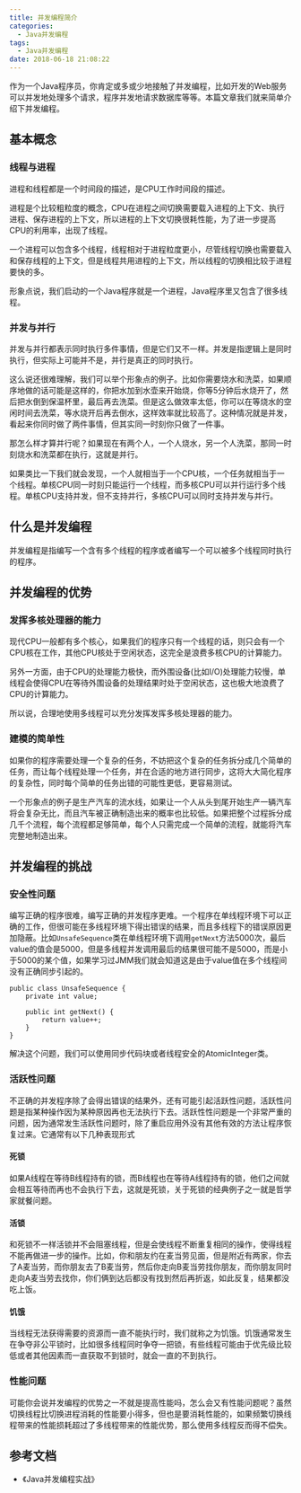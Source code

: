 ```yaml
---
title: 并发编程简介
categories:
  - Java并发编程
tags:
  - Java并发编程
date: 2018-06-18 21:08:22
---
```


作为一个Java程序员，你肯定或多或少地接触了并发编程，<!-- more -->比如开发的Web服务可以并发地处理多个请求，程序并发地请求数据库等等。本篇文章我们就来简单介绍下并发编程。


## 基本概念

### 线程与进程
进程和线程都是一个时间段的描述，是CPU工作时间段的描述。

进程是个比较粗粒度的概念，CPU在进程之间切换需要载入进程的上下文、执行进程、保存进程的上下文，所以进程的上下文切换很耗性能，为了进一步提高CPU的利用率，出现了线程。

一个进程可以包含多个线程，线程相对于进程粒度更小，尽管线程切换也需要载入和保存线程的上下文，但是线程共用进程的上下文，所以线程的切换相比较于进程要快的多。

形象点说，我们启动的一个Java程序就是一个进程，Java程序里又包含了很多线程。

### 并发与并行
并发与并行都表示同时执行多件事情，但是它们又不一样。并发是指逻辑上是同时执行，但实际上可能并不是，并行是真正的同时执行。

这么说还很难理解，我们可以举个形象点的例子。比如你需要烧水和洗菜，如果顺序地做的话可能是这样的，你把水加到水壶来开始烧，你等5分钟后水烧开了，然后把水倒到保温杯里，最后再去洗菜。但是这么做效率太低，你可以在等烧水的空闲时间去洗菜，等水烧开后再去倒水，这样效率就比较高了。这种情况就是并发，看起来你同时做了两件事情，但其实同一时刻你只做了一件事。

那怎么样才算并行呢？如果现在有两个人，一个人烧水，另一个人洗菜，那同一时刻烧水和洗菜都在执行，这就是并行。

如果类比一下我们就会发现，一个人就相当于一个CPU核，一个任务就相当于一个线程。单核CPU同一时刻只能运行一个线程，而多核CPU可以并行运行多个线程。单核CPU支持并发，但不支持并行，多核CPU可以同时支持并发与并行。

## 什么是并发编程
并发编程是指编写一个含有多个线程的程序或者编写一个可以被多个线程同时执行的程序。

## 并发编程的优势

### 发挥多核处理器的能力
现代CPU一般都有多个核心，如果我们的程序只有一个线程的话，则只会有一个CPU核在工作，其他CPU核处于空闲状态，这完全是浪费多核CPU的计算能力。

另外一方面，由于CPU的处理能力极快，而外围设备(比如I/O)处理能力较慢，单线程会使得CPU在等待外围设备的处理结果时处于空闲状态，这也极大地浪费了CPU的计算能力。

所以说，合理地使用多线程可以充分发挥发挥多核处理器的能力。

### 建模的简单性
如果你的程序需要处理一个复杂的任务，不妨把这个复杂的任务拆分成几个简单的任务，而让每个线程处理一个任务，并在合适的地方进行同步，这将大大简化程序的复杂性，同时每个简单的任务出错的可能性更低，更容易测试。

一个形象点的例子是生产汽车的流水线，如果让一个人从头到尾开始生产一辆汽车将会复杂无比，而且汽车被正确制造出来的概率也比较低。如果把整个过程拆分成几千个流程，每个流程都足够简单，每个人只需完成一个简单的流程，就能将汽车完整地制造出来。


## 并发编程的挑战

### 安全性问题

编写正确的程序很难，编写正确的并发程序更难。一个程序在单线程环境下可以正确的工作，但很可能在多线程环境下得出错误的结果，而且多线程下的错误原因更加隐蔽。比如```UnsafeSequence```类在单线程环境下调用```getNext```方法5000次，最后value的值会是5000，但是多线程并发调用最后的结果很可能不是5000，而是小于5000的某个值，如果学习过JMM我们就会知道这是由于value值在多个线程间没有正确同步引起的。

```
public class UnsafeSequence {
    private int value;
    
    public int getNext() {
        return value++;
    }
}

```

解决这个问题，我们可以使用同步代码块或者线程安全的AtomicInteger类。

### 活跃性问题

不正确的并发程序除了会得出错误的结果外，还有可能引起活跃性问题，活跃性问题是指某种操作因为某种原因再也无法执行下去。活跃性性问题是一个非常严重的问题，因为通常发生活跃性问题时，除了重启应用外没有其他有效的方法让程序恢复过来。它通常有以下几种表现形式

#### 死锁

如果A线程在等待B线程持有的锁，而B线程也在等待A线程持有的锁，他们之间就会相互等待而再也不会执行下去，这就是死锁，关于死锁的经典例子之一就是哲学家就餐问题。

#### 活锁

和死锁不一样活锁并不会阻塞线程，但是会使线程不断重复相同的操作，使得线程不能再做进一步的操作。比如，你和朋友约在麦当劳见面，但是附近有两家，你去了A麦当劳，而你朋友去了B麦当劳，然后你走向B麦当劳找你朋友，而你朋友同时走向A麦当劳去找你，你们俩到达后都没有找到然后再折返，如此反复，结果都没吃上饭。

#### 饥饿

当线程无法获得需要的资源而一直不能执行时，我们就称之为饥饿。饥饿通常发生在争夺非公平锁时，比如很多线程同时争夺一把锁，有些线程可能由于优先级比较低或者其他因素而一直获取不到锁时，就会一直的不到执行。

### 性能问题

可能你会说并发编程的优势之一不就是提高性能吗，怎么会又有性能问题呢？虽然切换线程比切换进程消耗的性能要小得多，但也是要消耗性能的，如果频繁切换线程带来的性能损耗超过了多线程带来的性能优势，那么使用多线程反而得不偿失。


## 参考文档
- 《Java并发编程实战》


